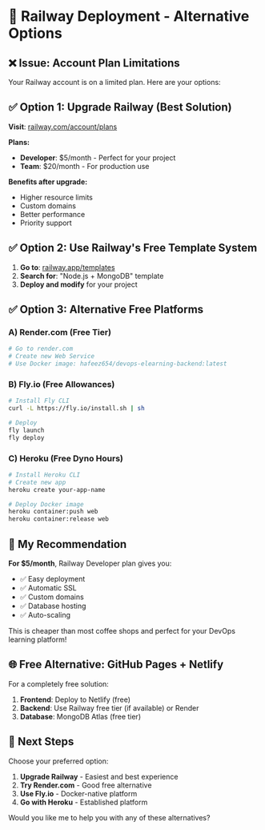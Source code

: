 # 🚂 Railway Deployment - Alternative Options

## ❌ **Issue:** Account Plan Limitations

Your Railway account is on a limited plan. Here are your options:

## ✅ **Option 1: Upgrade Railway (Best Solution)**

**Visit**: [railway.com/account/plans](https://railway.com/account/plans)

**Plans:**
- **Developer**: $5/month - Perfect for your project
- **Team**: $20/month - For production use

**Benefits after upgrade:**
- Higher resource limits
- Custom domains
- Better performance
- Priority support

## ✅ **Option 2: Use Railway's Free Template System**

1. **Go to**: [railway.app/templates](https://railway.app/templates)
2. **Search for**: "Node.js + MongoDB" template
3. **Deploy and modify** for your project

## ✅ **Option 3: Alternative Free Platforms**

### **A) Render.com (Free Tier)**
```bash
# Go to render.com
# Create new Web Service
# Use Docker image: hafeez654/devops-elearning-backend:latest
```

### **B) Fly.io (Free Allowances)**
```bash
# Install Fly CLI
curl -L https://fly.io/install.sh | sh

# Deploy
fly launch
fly deploy
```

### **C) Heroku (Free Dyno Hours)**
```bash
# Install Heroku CLI
# Create new app
heroku create your-app-name

# Deploy Docker image
heroku container:push web
heroku container:release web
```

## 🎯 **My Recommendation**

**For $5/month**, Railway Developer plan gives you:
- ✅ Easy deployment
- ✅ Automatic SSL
- ✅ Custom domains
- ✅ Database hosting
- ✅ Auto-scaling

This is cheaper than most coffee shops and perfect for your DevOps learning platform!

## 🌐 **Free Alternative: GitHub Pages + Netlify**

For a completely free solution:

1. **Frontend**: Deploy to Netlify (free)
2. **Backend**: Use Railway free tier (if available) or Render
3. **Database**: MongoDB Atlas (free tier)

## 🔄 **Next Steps**

Choose your preferred option:
1. **Upgrade Railway** - Easiest and best experience
2. **Try Render.com** - Good free alternative  
3. **Use Fly.io** - Docker-native platform
4. **Go with Heroku** - Established platform

Would you like me to help you with any of these alternatives?
